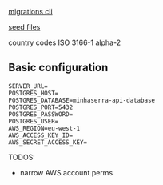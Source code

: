 [migrations cli](https://knexjs.org/guide/migrations.html#migration-cli)

[seed files](https://knexjs.org/guide/migrations.html#seed-files)

country codes ISO 3166-1 alpha-2

## Basic configuration

```
SERVER_URL=
POSTGRES_HOST=
POSTGRES_DATABASE=minhaserra-api-database
POSTGRES_PORT=5432
POSTGRES_PASSWORD=
POSTGRES_USER=
AWS_REGION=eu-west-1
AWS_ACCESS_KEY_ID=
AWS_SECRET_ACCESS_KEY=
```

TODOS:

- narrow AWS account perms
